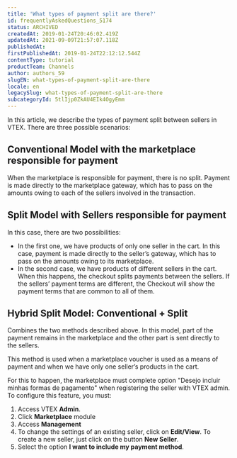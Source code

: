 ```yaml
---
title: 'What types of payment split are there?'
id: frequentlyAskedQuestions_5174
status: ARCHIVED
createdAt: 2019-01-24T20:46:02.419Z
updatedAt: 2021-09-09T21:57:07.118Z
publishedAt: 
firstPublishedAt: 2019-01-24T22:12:12.544Z
contentType: tutorial
productTeam: Channels
author: authors_59
slugEN: what-types-of-payment-split-are-there
locale: en
legacySlug: what-types-of-payment-split-are-there
subcategoryId: 5tlIjp0ZkAU4EIk4OgyEmm
---
```


In this article, we describe the types of payment split between sellers in VTEX. There are three possible scenarios:

## Conventional Model with the marketplace responsible for payment

When the marketplace is responsible for payment, there is no split. Payment is made directly to the marketplace gateway, which has to pass on the amounts owing to each of the sellers involved in the transaction.

## Split Model with Sellers responsible for payment

In this case, there are two possibilities:

- In the first one, we have products of only one seller in the cart. In this case, payment is made directly to the seller’s gateway, which has to pass on the amounts owing to its marketplace.
- In the second case, we have products of different sellers in the cart. When this happens, the checkout splits payments between the sellers. If the sellers’ payment terms are different, the Checkout will show the payment terms that are common to all of them.

## Hybrid Split Model: Conventional + Split

Combines the two methods described above. In this model, part of the payment remains in the marketplace and the other part is sent directly to the sellers. 

This method is used when a marketplace voucher is used as a means of payment and when we have only one seller’s products in the cart. 

For this to happen, the marketplace must complete option "Desejo incluir minhas formas de pagamento" when registering the seller with VTEX admin. To configure this feature, you must:

1. Access VTEX __Admin__. 
2. Click __Marketplace__ module
3. Access __Management__ 
4. To change the settings of an existing seller, click on **Edit/View**. To create a new seller, just click on the button **New Seller**.
5. Select the option **I want to include my payment method**.
